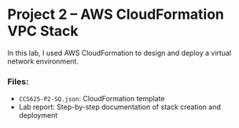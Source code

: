 # Project 2 – AWS CloudFormation VPC Stack

In this lab, I used AWS CloudFormation to design and deploy a virtual network environment.

### Files:
- `CCS625-P2-SQ.json`: CloudFormation template
- Lab report: Step-by-step documentation of stack creation and deployment
